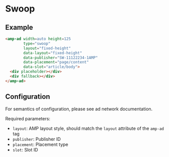 <!---
Copyright 2017 The AMP HTML Authors. All Rights Reserved.

Licensed under the Apache License, Version 2.0 (the "License");
you may not use this file except in compliance with the License.
You may obtain a copy of the License at

      http://www.apache.org/licenses/LICENSE-2.0

Unless required by applicable law or agreed to in writing, software
distributed under the License is distributed on an "AS-IS" BASIS,
WITHOUT WARRANTIES OR CONDITIONS OF ANY KIND, either express or implied.
See the License for the specific language governing permissions and
limitations under the License.
-->

# Swoop

## Example

```html
<amp-ad width=auto height=125
        type="swoop"
        layout="fixed-height"
        data-layout="fixed-height"
        data-publisher="SW-11122234-1AMP"
        data-placement="page/content"
        data-slot="article/body">
  <div placeholder></div>
  <div fallback></div>
</amp-ad>
```

## Configuration

For semantics of configuration, please see ad network documentation.

Required parameters:

- `layout`: AMP layout style, should match the `layout` attribute of the `amp-ad` tag
- `publisher`: Publisher ID
- `placement`: Placement type
- `slot`: Slot ID
